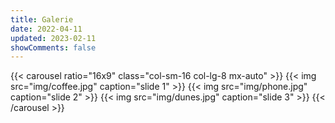 ```yaml
---
title: Galerie
date: 2022-04-11
updated: 2023-02-11
showComments: false
---
```


{{< carousel ratio="16x9" class="col-sm-16 col-lg-8 mx-auto" >}}
{{< img src="img/coffee.jpg" caption="slide 1" >}}
{{< img src="img/phone.jpg" caption="slide 2" >}}
{{< img src="img/dunes.jpg" caption="slide 3" >}}
{{< /carousel >}}

